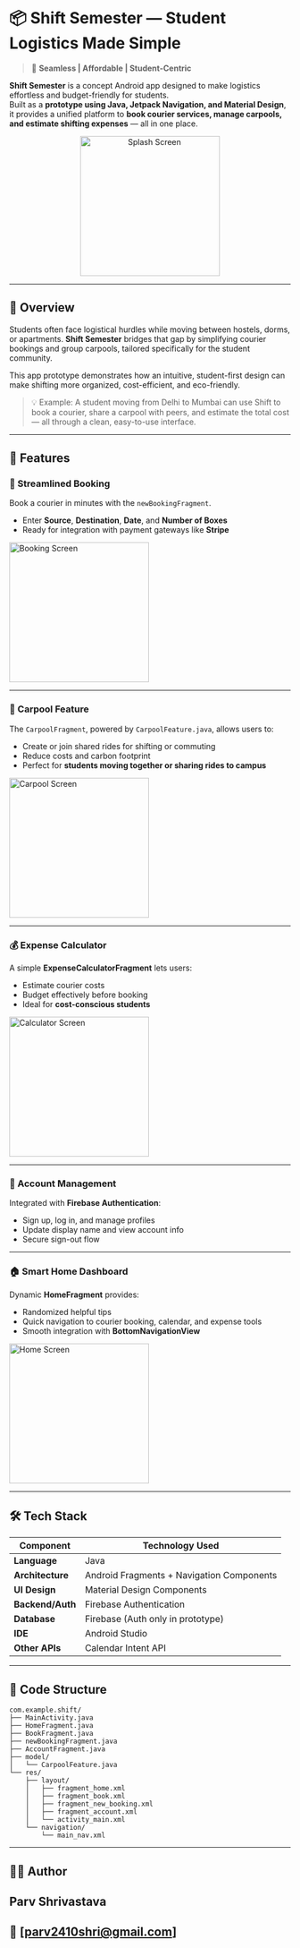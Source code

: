 # 📦 Shift Semester — Student Logistics Made Simple

> 🚚 **Seamless | Affordable | Student-Centric**

**Shift Semester** is a concept Android app designed to make logistics effortless and budget-friendly for students.  
Built as a **prototype using Java, Jetpack Navigation, and Material Design**, it provides a unified platform to **book courier services, manage carpools, and estimate shifting expenses** — all in one place.

<p align="center">
<img src="images/splash screen.png" alt="Splash Screen" width="250"/>
</p>



---

## 🌟 Overview

Students often face logistical hurdles while moving between hostels, dorms, or apartments. **Shift Semester** bridges that gap by simplifying courier bookings and group carpools, tailored specifically for the student community.

This app prototype demonstrates how an intuitive, student-first design can make shifting more organized, cost-efficient, and eco-friendly.

> 💡 Example: A student moving from Delhi to Mumbai can use Shift to book a courier, share a carpool with peers, and estimate the total cost — all through a clean, easy-to-use interface.

---

## 🧭 Features

### 🚚 Streamlined Booking
Book a courier in minutes with the `newBookingFragment`.  
- Enter **Source**, **Destination**, **Date**, and **Number of Boxes**  
- Ready for integration with payment gateways like **Stripe**  

<img src="images/booking.png" alt="Booking Screen" width="250"/>

---

### 🚗 Carpool Feature
The `CarpoolFragment`, powered by `CarpoolFeature.java`, allows users to:
- Create or join shared rides for shifting or commuting  
- Reduce costs and carbon footprint  
- Perfect for **students moving together or sharing rides to campus**

<img src="images/carpool.png" alt="Carpool Screen" width="250"/>

---

### 💰 Expense Calculator
A simple **ExpenseCalculatorFragment** lets users:
- Estimate courier costs  
- Budget effectively before booking  
- Ideal for **cost-conscious students**

<img src="images/calculator.png" alt="Calculator Screen" width="250"/>

---

### 👤 Account Management
Integrated with **Firebase Authentication**:
- Sign up, log in, and manage profiles  
- Update display name and view account info  
- Secure sign-out flow  

---

### 🏠 Smart Home Dashboard
Dynamic **HomeFragment** provides:
- Randomized helpful tips  
- Quick navigation to courier booking, calendar, and expense tools  
- Smooth integration with **BottomNavigationView**

<img src="images/home.png" alt="Home Screen" width="250"/>

---

## 🛠️ Tech Stack

| Component | Technology Used |
|------------|----------------|
| **Language** | Java |
| **Architecture** | Android Fragments + Navigation Components |
| **UI Design** | Material Design Components |
| **Backend/Auth** | Firebase Authentication |
| **Database** | Firebase (Auth only in prototype) |
| **IDE** | Android Studio |
| **Other APIs** | Calendar Intent API |

---

## 🧩 Code Structure
```
com.example.shift/
├── MainActivity.java
├── HomeFragment.java
├── BookFragment.java
├── newBookingFragment.java
├── AccountFragment.java
├── model/
│   └── CarpoolFeature.java
└── res/
    ├── layout/
    │   ├── fragment_home.xml
    │   ├── fragment_book.xml
    │   ├── fragment_new_booking.xml
    │   ├── fragment_account.xml
    │   └── activity_main.xml
    └── navigation/
        └── main_nav.xml
```




---

## 👨‍💻 Author
## Parv Shrivastava
## 📧 [parv2410shri@gmail.com]



